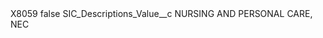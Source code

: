<?xml version="1.0" encoding="UTF-8"?>
<CustomMetadata xmlns="http://soap.sforce.com/2006/04/metadata" xmlns:xsi="http://www.w3.org/2001/XMLSchema-instance" xmlns:xsd="http://www.w3.org/2001/XMLSchema">
    <label>X8059</label>
    <protected>false</protected>
    <values>
        <field>SIC_Descriptions_Value__c</field>
        <value xsi:type="xsd:string">NURSING AND PERSONAL CARE, NEC</value>
    </values>
</CustomMetadata>
